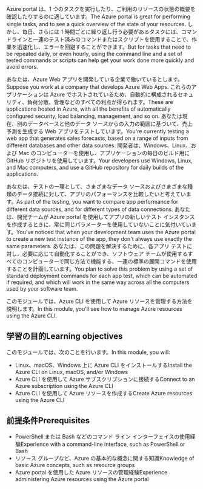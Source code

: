 <span data-ttu-id="d7bba-101">Azure portal は、1 つのタスクを実行したり、ご利用のリソースの状態の概要を確認したりするのに適しています。</span><span class="sxs-lookup"><span data-stu-id="d7bba-101">The Azure portal is great for performing single tasks, and to see a quick overview of the state of your resources.</span></span> <span data-ttu-id="d7bba-102">しかし、毎日、さらには 1 時間ごとに繰り返し行う必要があるタスクには、コマンドラインと一連のテスト済みのコマンドまたはスクリプトを使用することで、作業を迅速化し、エラーを回避することができます。</span><span class="sxs-lookup"><span data-stu-id="d7bba-102">But for tasks that need to be repeated daily, or even hourly, using the command line and a set of tested commands or scripts can help get your work done more quickly and avoid errors.</span></span>

<span data-ttu-id="d7bba-103">あなたは、Azure Web アプリを開発している企業で働いているとします。</span><span class="sxs-lookup"><span data-stu-id="d7bba-103">Suppose you work at a company that develops Azure Web Apps.</span></span> <span data-ttu-id="d7bba-104">これらのアプリケーションは Azure でホストされているため、自動的に構成されるセキュリティ、負荷分散、管理などのすべての利点が得られます。</span><span class="sxs-lookup"><span data-stu-id="d7bba-104">These are applications hosted in Azure, with all the benefits of automatically configured security, load balancing, management, and so on.</span></span> <span data-ttu-id="d7bba-105">あなたは現在、別のデータベースと他のデータ ソースからの入力の範囲に基づいて、売上予測を生成する Web アプリをテストしています。</span><span class="sxs-lookup"><span data-stu-id="d7bba-105">You're currently testing a web app that generates sales forecasts, based on a range of inputs from different databases and other data sources.</span></span> <span data-ttu-id="d7bba-106">開発者は、Windows、Linux、および Mac のコンピューターを使用し、アプリケーションの毎日のビルド用に GitHub リポジトリを使用しています。</span><span class="sxs-lookup"><span data-stu-id="d7bba-106">Your developers use Windows, Linux, and Mac computers, and use a GitHub repository for daily builds of the applications.</span></span>

<span data-ttu-id="d7bba-107">あなたは、テストの一環として、さまざまなデータ ソースおよびさまざまな種類のデータ接続に対して、アプリのパフォーマンスを比較したいと考えています。</span><span class="sxs-lookup"><span data-stu-id="d7bba-107">As part of the testing, you want to compare app performance for different data sources, and for different types of data connections.</span></span> <span data-ttu-id="d7bba-108">あなたは、開発チームが Azure portal を使用してアプリの新しいテスト インスタンスを作成するときに、常に同じパラメーターを使用していないことに気付いています。</span><span class="sxs-lookup"><span data-stu-id="d7bba-108">You've noticed that when your development team uses the Azure portal to create a new test instance of the app, they don't always use exactly the same parameters.</span></span> <span data-ttu-id="d7bba-109">あなたは、この問題を解決するために、各アプリ テストに対し、必要に応じて自動化することができ、ソフトウェア チームが使用するすべてのコンピューターで同じ方法で機能する、一連の標準の展開コマンドを使用することを計画しています。</span><span class="sxs-lookup"><span data-stu-id="d7bba-109">You plan to solve this problem by using a set of standard deployment commands for each app test, which can be automated if required, and which will work in the same way across all the computers used by your software team.</span></span>

<span data-ttu-id="d7bba-110">このモジュールでは、Azure CLI を使用して Azure リソースを管理する方法を説明します。</span><span class="sxs-lookup"><span data-stu-id="d7bba-110">In this module, you'll see how to manage Azure resources using the Azure CLI.</span></span>

## <a name="learning-objectives"></a><span data-ttu-id="d7bba-111">学習の目的</span><span class="sxs-lookup"><span data-stu-id="d7bba-111">Learning objectives</span></span>

<span data-ttu-id="d7bba-112">このモジュールでは、次のことを行います。</span><span class="sxs-lookup"><span data-stu-id="d7bba-112">In this module, you will:</span></span>

- <span data-ttu-id="d7bba-113">Linux、macOS、Windows 上に Azure CLI をインストールする</span><span class="sxs-lookup"><span data-stu-id="d7bba-113">Install the Azure CLI on Linux, macOS, and/or Windows</span></span>
- <span data-ttu-id="d7bba-114">Azure CLI を使用して Azure サブスクリプションに接続する</span><span class="sxs-lookup"><span data-stu-id="d7bba-114">Connect to an Azure subscription using the Azure CLI</span></span>
- <span data-ttu-id="d7bba-115">Azure CLI を使用して Azure リソースを作成する</span><span class="sxs-lookup"><span data-stu-id="d7bba-115">Create Azure resources using the Azure CLI</span></span>

## <a name="prerequisites"></a><span data-ttu-id="d7bba-116">前提条件</span><span class="sxs-lookup"><span data-stu-id="d7bba-116">Prerequisites</span></span>

- <span data-ttu-id="d7bba-117">PowerShell または Bash などのコマンド ライン インターフェイスの使用経験</span><span class="sxs-lookup"><span data-stu-id="d7bba-117">Experience with a command-line interface, such as PowerShell or Bash</span></span>
- <span data-ttu-id="d7bba-118">リソース グループなど、Azure の基本的な概念に関する知識</span><span class="sxs-lookup"><span data-stu-id="d7bba-118">Knowledge of basic Azure concepts, such as resource groups</span></span>
- <span data-ttu-id="d7bba-119">Azure portal を使用した Azure リソースの管理経験</span><span class="sxs-lookup"><span data-stu-id="d7bba-119">Experience administering Azure resources using the Azure portal</span></span>